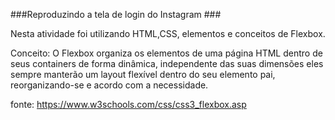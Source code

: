  ###Reproduzindo a tela de login do Instagram ###

Nesta atividade foi utilizando HTML,CSS, elementos e conceitos de Flexbox.

Conceito:
O Flexbox organiza os elementos de uma página HTML dentro de seus containers de forma dinâmica, independente das suas dimensões eles sempre manterão um layout flexível dentro do seu elemento pai, reorganizando-se e acordo com a necessidade.

fonte: https://www.w3schools.com/css/css3_flexbox.asp
